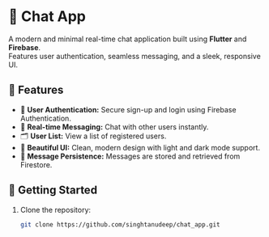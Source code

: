 # 🚀 Chat App

A modern and minimal real-time chat application built using **Flutter** and **Firebase**.  
Features user authentication, seamless messaging, and a sleek, responsive UI.

## 🌟 Features
- 🔐 **User Authentication:** Secure sign-up and login using Firebase Authentication.
- 💬 **Real-time Messaging:** Chat with other users instantly.
- 🗂️ **User List:** View a list of registered users.
- 🎨 **Beautiful UI:** Clean, modern design with light and dark mode support.
- 📅 **Message Persistence:** Messages are stored and retrieved from Firestore.

## 🚀 Getting Started
1. Clone the repository:  
   ```bash
   git clone https://github.com/singhtanudeep/chat_app.git
